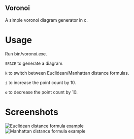 ## Voronoi
A simple voronoi diagram generator in c.

# Usage
Run bin/voronoi.exe.

`SPACE` to generate a diagram.

`k` to switch between Euclidean/Manhattan distance formulas.

`i` to  increase the point count by 10.

`o` to decrease the point count by 10.

# Screenshots
![Euclidean distance formula example](/misc/euclidean_example.png?raw=true "Euclidean")
![Manhattan distance formula example](/misc/manhattan_example.pngraw=true "Manhattan")
